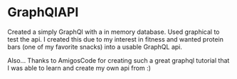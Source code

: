 # GraphQlAPI

Created a simply GraphQl with a in memory database. Used graphical to test the api. I created this due to my interest in fitness and wanted protein bars (one of my favorite snacks) into a usable GraphQL api.


Also... Thanks to AmigosCode for creating such a great graphql tutorial that I was able to learn and create my own api from :)
